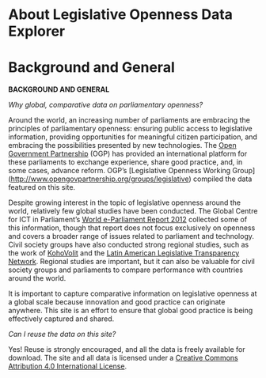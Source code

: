 # About Legislative Openness Data Explorer


# Background and General
**BACKGROUND AND GENERAL** 


*Why global, comparative data on parliamentary openness?* 

Around the world, an increasing number of parliaments are embracing the principles of parliamentary openness: ensuring public access to legislative information, providing opportunities for meaningful citizen participation, and embracing the possibilities presented by new technologies. The [Open Government Partnership](http://www.opengovpartnership.org/) (OGP) has provided an international platform for these parliaments to exchange experience, share good practice, and, in some cases, advance reform. OGP’s [Legislative Openness Working Group] (http://www.opengovpartnership.org/groups/legislative) compiled the data featured on this site.

Despite growing interest in the topic of legislative openness around the world, relatively few global studies have been conducted. The Global Centre for ICT in Parliament’s [World e-Parliament Report 2012](http://www.ictparliament.org/WePReport2012.html) collected some of this information, though that report does not focus exclusively on openness and covers a broader range of issues related to parliament and technology. Civil society groups have also conducted strong regional studies, such as the work of [KohoVolit](http://kohovolit.eu/) and the [Latin American Legislative Transparency Network](http://www.transparencialegislativa.org/). Regional studies are important, but it can also be valuable for civil society groups and parliaments to compare performance with countries around the world. 

It is important to capture comparative information on legislative openness at a global scale because innovation and good practice can originate anywhere. This site is an effort to ensure that global good practice is being effectively captured and shared. 


*Can I reuse the data on this site?*

Yes! Reuse is strongly encouraged, and all the data is freely available for download. The site and all data is licensed under a [Creative Commons Attribution 4.0 International License](https://creativecommons.org/licenses/by/4.0/).  

